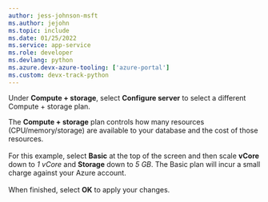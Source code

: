 ```yaml
---
author: jess-johnson-msft
ms.author: jejohn
ms.topic: include
ms.date: 01/25/2022
ms.service: app-service
ms.role: developer
ms.devlang: python
ms.azure.devx-azure-tooling: ['azure-portal']
ms.custom: devx-track-python
---
```


Under **Compute + storage**, select **Configure server** to select a different Compute + storage plan.

The **Compute + storage** plan controls how many resources (CPU/memory/storage) are available to your database and the cost of those resources.<br>
<br>
For this example, select **Basic** at the top of the screen and then scale **vCore** down to *1 vCore* and **Storage** down to *5 GB*.  The Basic plan will incur a small charge against your Azure account.<br>
<br>
When finished, select **OK** to apply your changes.

